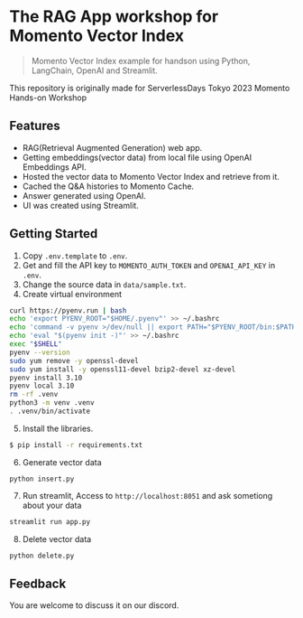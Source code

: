 # The RAG App workshop for Momento Vector Index
>  Momento Vector Index example for handson using Python, LangChain, OpenAI and Streamlit.

This repository is originally made for ServerlessDays Tokyo 2023 Momento Hands-on Workshop

## Features
- RAG(Retrieval Augmented Generation) web app.
- Getting embeddings(vector data) from local file using OpenAI Embeddings API.
- Hosted the vector data to Momento Vector Index and retrieve from it.
- Cached the Q&A histories to Momento Cache.
- Answer generated using OpenAI.
- UI was created using Streamlit.

## Getting Started
1. Copy `.env.template` to `.env`.
2. Get and fill the API key to `MOMENTO_AUTH_TOKEN` and `OPENAI_API_KEY` in `.env`.
3. Change the source data in `data/sample.txt`.
4. Create virtual environment

```sh
curl https://pyenv.run | bash
echo 'export PYENV_ROOT="$HOME/.pyenv"' >> ~/.bashrc
echo 'command -v pyenv >/dev/null || export PATH="$PYENV_ROOT/bin:$PATH"' >> ~/.bashrc
echo 'eval "$(pyenv init -)"' >> ~/.bashrc
exec "$SHELL"
pyenv --version
sudo yum remove -y openssl-devel
sudo yum install -y openssl11-devel bzip2-devel xz-devel
pyenv install 3.10
pyenv local 3.10
rm -rf .venv
python3 -m venv .venv
. .venv/bin/activate
```

5. Install the libraries.
```sh
$ pip install -r requirements.txt
```

6. Generate vector data

```
python insert.py
```

7. Run streamlit, Access to `http://localhost:8051` and ask sometiong about your data
```sh
streamlit run app.py
```

8. Delete vector data

```sh
python delete.py
```

## Feedback
You are welcome to discuss it on our discord.
